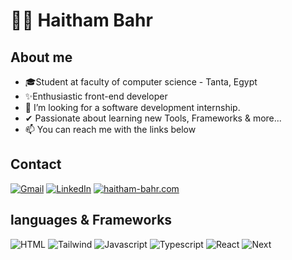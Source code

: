 # :man_technologist: Haitham Bahr

## About me

- 🎓Student at faculty of computer science - Tanta, Egypt
- ✨Enthusiastic front-end developer
- 👯 I’m looking for a software development internship.
- ✔ Passionate about learning new Tools, Frameworks & more...
- :mailbox: You can reach me with the links below

## Contact
[![Gmail](https://img.shields.io/badge/-GMAIL-D14836?style=for-the-badge&logo=gmail&logoColor=white)](haithamb74@gmail.com)
[![LinkedIn](https://img.shields.io/badge/-LINKEDIN-0077B5?style=for-the-badge&logo=linkedin&logoColor=white)](https://www.linkedin.com/in/haitham-bahr-b33b1224b/)
[![haitham-bahr.com](https://img.shields.io/badge/Haitham_Bahr-000000?style=for-the-badge&logo=About.me&logoColor=white)](https://haitham-bahr-portfolio.vercel.app/)
## languages & Frameworks

![HTML](https://img.shields.io/badge/HTML5-E34F26?style=for-the-badge&logo=html5&logoColor=white)
![Tailwind](https://img.shields.io/badge/tailwindcss-%2338B2AC.svg?style=for-the-badge&logo=tailwind-css&logoColor=white)
![Javascript](https://img.shields.io/badge/javascript-%23323330.svg?style=for-the-badge&logo=javascript&logoColor=%23F7DF1E)
![Typescript](https://img.shields.io/badge/typescript-%23007ACC.svg?style=for-the-badge&logo=typescript&logoColor=white)
![React](https://img.shields.io/badge/React-20232A?style=for-the-badge&logo=react&logoColor=61DAFB)
![Next](https://img.shields.io/badge/Next-black?style=for-the-badge&logo=next.js&logoColor=white)


